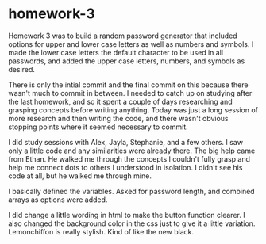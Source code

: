 # homework-3

Homework 3 was to build a random password generator that included options for upper and lower case letters as well as numbers and symbols. I made the lower case letters the default character to be used in all passwords, and added the upper case letters, numbers, and symbols as desired. 

There is only the intial commit and the final commit on this because there wasn't much to commit in between. I needed to catch up on studying after the last homework, and so it spent a couple of days researching and grasping concepts before writing anything. Today was just a long session of more research and then writing the code, and there wasn't obvious stopping points where it seemed necessary to commit. 

I did study sessions with Alex, Jayla, Stephanie, and a few others. I saw only a little code and any similarities were already there. The big help came from Ethan. He walked me through the concepts I couldn't fully grasp and help me connect dots to others I understood in isolation. I didn't see his code at all, but he walked me through mine. 

I basically defined the variables. Asked for password length, and combined arrays as options were added. 

I did change a little wording in html to make the button function clearer. I also changed the background color in the css just to give it a little variation. Lemonchiffon is really stylish. Kind of like the new black. 

